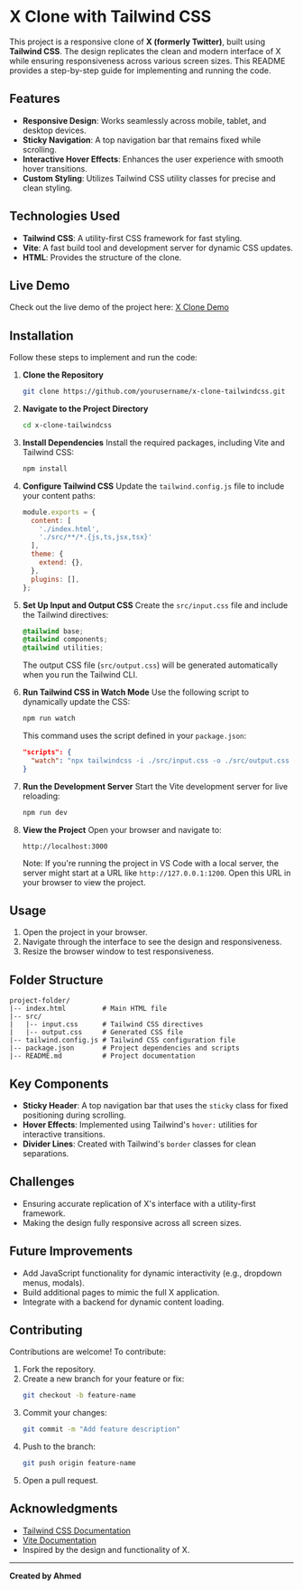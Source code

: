# X Clone with Tailwind CSS

This project is a responsive clone of **X (formerly Twitter)**, built using **Tailwind CSS**. The design replicates the clean and modern interface of X while ensuring responsiveness across various screen sizes. This README provides a step-by-step guide for implementing and running the code.

## Features

- **Responsive Design**: Works seamlessly across mobile, tablet, and desktop devices.
- **Sticky Navigation**: A top navigation bar that remains fixed while scrolling.
- **Interactive Hover Effects**: Enhances the user experience with smooth hover transitions.
- **Custom Styling**: Utilizes Tailwind CSS utility classes for precise and clean styling.

## Technologies Used

- **Tailwind CSS**: A utility-first CSS framework for fast styling.
- **Vite**: A fast build tool and development server for dynamic CSS updates.
- **HTML**: Provides the structure of the clone.

## Live Demo

Check out the live demo of the project here: [X Clone Demo](https://xtailwind.freewebhostmost.com/)

## Installation

Follow these steps to implement and run the code:

1. **Clone the Repository**
   ```bash
   git clone https://github.com/yourusername/x-clone-tailwindcss.git
   ```

2. **Navigate to the Project Directory**
   ```bash
   cd x-clone-tailwindcss
   ```

3. **Install Dependencies**
   Install the required packages, including Vite and Tailwind CSS:
   ```bash
   npm install
   ```

4. **Configure Tailwind CSS**
   Update the `tailwind.config.js` file to include your content paths:
   ```javascript
   module.exports = {
     content: [
       './index.html',
       './src/**/*.{js,ts,jsx,tsx}'
     ],
     theme: {
       extend: {},
     },
     plugins: [],
   };
   ```

5. **Set Up Input and Output CSS**
   Create the `src/input.css` file and include the Tailwind directives:
   ```css
   @tailwind base;
   @tailwind components;
   @tailwind utilities;
   ```
   
   The output CSS file (`src/output.css`) will be generated automatically when you run the Tailwind CLI.

6. **Run Tailwind CSS in Watch Mode**
   Use the following script to dynamically update the CSS:
   ```bash
   npm run watch
   ```
   This command uses the script defined in your `package.json`:
   ```json
   "scripts": {
     "watch": "npx tailwindcss -i ./src/input.css -o ./src/output.css --watch"
   }
   ```

7. **Run the Development Server**
   Start the Vite development server for live reloading:
   ```bash
   npm run dev
   ```

8. **View the Project**
   Open your browser and navigate to:
   ```
   http://localhost:3000
   ```

   Note: If you're running the project in VS Code with a local server, the server might start at a URL like `http://127.0.0.1:1200`. Open this URL in your browser to view the project.

## Usage

1. Open the project in your browser.
2. Navigate through the interface to see the design and responsiveness.
3. Resize the browser window to test responsiveness.

## Folder Structure

```
project-folder/
|-- index.html         # Main HTML file
|-- src/
|   |-- input.css      # Tailwind CSS directives
|   |-- output.css     # Generated CSS file
|-- tailwind.config.js # Tailwind CSS configuration file
|-- package.json       # Project dependencies and scripts
|-- README.md          # Project documentation
```

## Key Components

- **Sticky Header**: A top navigation bar that uses the `sticky` class for fixed positioning during scrolling.
- **Hover Effects**: Implemented using Tailwind's `hover:` utilities for interactive transitions.
- **Divider Lines**: Created with Tailwind's `border` classes for clean separations.

## Challenges

- Ensuring accurate replication of X's interface with a utility-first framework.
- Making the design fully responsive across all screen sizes.

## Future Improvements

- Add JavaScript functionality for dynamic interactivity (e.g., dropdown menus, modals).
- Build additional pages to mimic the full X application.
- Integrate with a backend for dynamic content loading.

## Contributing

Contributions are welcome! To contribute:

1. Fork the repository.
2. Create a new branch for your feature or fix:
   ```bash
   git checkout -b feature-name
   ```
3. Commit your changes:
   ```bash
   git commit -m "Add feature description"
   ```
4. Push to the branch:
   ```bash
   git push origin feature-name
   ```
5. Open a pull request.

## Acknowledgments

- [Tailwind CSS Documentation](https://tailwindcss.com/docs)
- [Vite Documentation](https://vitejs.dev/guide/)
- Inspired by the design and functionality of X.

---
**Created by Ahmed**

